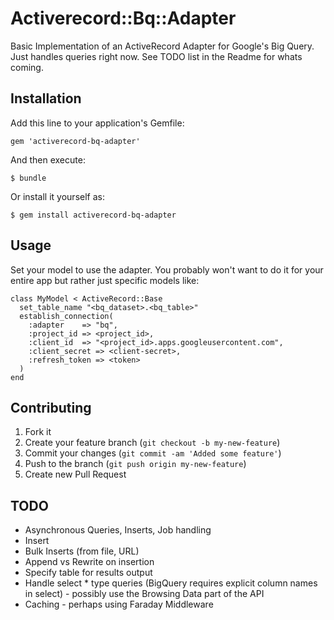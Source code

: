# Activerecord::Bq::Adapter

Basic Implementation of an ActiveRecord Adapter for Google's Big Query. Just handles queries right now. See TODO list in the Readme for whats coming.

## Installation

Add this line to your application's Gemfile:

    gem 'activerecord-bq-adapter'

And then execute:

    $ bundle

Or install it yourself as:

    $ gem install activerecord-bq-adapter

## Usage

Set your model to use the adapter. You probably won't want to do it for your entire app but rather just specific models like:

    class MyModel < ActiveRecord::Base
      set_table_name "<bq_dataset>.<bq_table>"
      establish_connection(
        :adapter    => "bq",
        :project_id => <project_id>,
        :client_id  => "<project_id>.apps.googleusercontent.com",
        :client_secret => <client-secret>,
        :refresh_token => <token>
      )
    end


## Contributing

1. Fork it
2. Create your feature branch (`git checkout -b my-new-feature`)
3. Commit your changes (`git commit -am 'Added some feature'`)
4. Push to the branch (`git push origin my-new-feature`)
5. Create new Pull Request

## TODO

* Asynchronous Queries, Inserts, Job handling
* Insert
* Bulk Inserts (from file, URL)
* Append vs Rewrite on insertion
* Specify table for results output
* Handle select * type queries (BigQuery requires explicit column names in select) - possibly use the Browsing Data part of the API
* Caching - perhaps using Faraday Middleware
